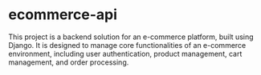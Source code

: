 # ecommerce-api
This project is a backend solution for an e-commerce platform, built using Django. It is designed to manage core functionalities of an e-commerce environment, including user authentication, product management, cart management, and order processing.
